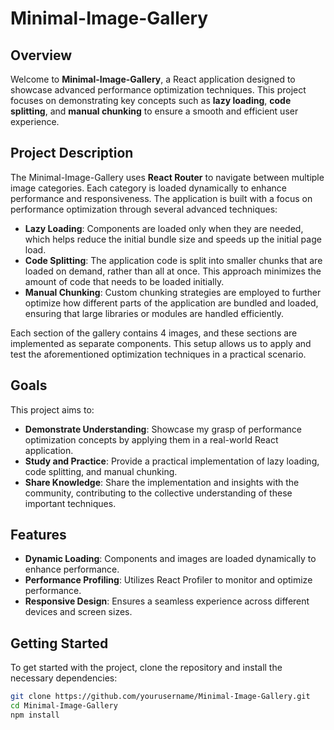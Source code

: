 # Minimal-Image-Gallery

## Overview

Welcome to **Minimal-Image-Gallery**, a React application designed to showcase advanced performance optimization techniques. This project focuses on demonstrating key concepts such as **lazy loading**, **code splitting**, and **manual chunking** to ensure a smooth and efficient user experience.

## Project Description

The Minimal-Image-Gallery uses **React Router** to navigate between multiple image categories. Each category is loaded dynamically to enhance performance and responsiveness. The application is built with a focus on performance optimization through several advanced techniques:

- **Lazy Loading**: Components are loaded only when they are needed, which helps reduce the initial bundle size and speeds up the initial page load.
- **Code Splitting**: The application code is split into smaller chunks that are loaded on demand, rather than all at once. This approach minimizes the amount of code that needs to be loaded initially.
- **Manual Chunking**: Custom chunking strategies are employed to further optimize how different parts of the application are bundled and loaded, ensuring that large libraries or modules are handled efficiently.

Each section of the gallery contains 4 images, and these sections are implemented as separate components. This setup allows us to apply and test the aforementioned optimization techniques in a practical scenario.

## Goals

This project aims to:

- **Demonstrate Understanding**: Showcase my grasp of performance optimization concepts by applying them in a real-world React application.
- **Study and Practice**: Provide a practical implementation of lazy loading, code splitting, and manual chunking.
- **Share Knowledge**: Share the implementation and insights with the community, contributing to the collective understanding of these important techniques.

## Features

- **Dynamic Loading**: Components and images are loaded dynamically to enhance performance.
- **Performance Profiling**: Utilizes React Profiler to monitor and optimize performance.
- **Responsive Design**: Ensures a seamless experience across different devices and screen sizes.

## Getting Started

To get started with the project, clone the repository and install the necessary dependencies:

```bash
git clone https://github.com/yourusername/Minimal-Image-Gallery.git
cd Minimal-Image-Gallery
npm install
